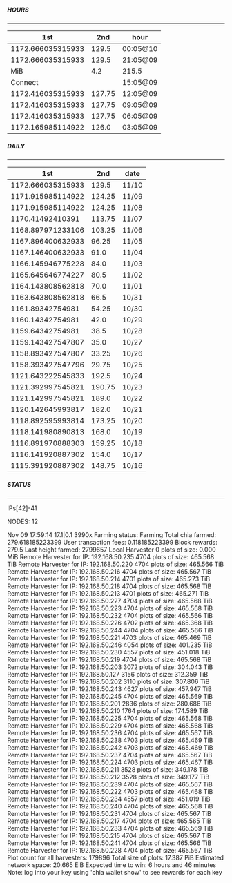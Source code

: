 ##### HOURS
-------

| 1st | 2nd | hour |
|---|----|-----|
|1172.666035315933 | 129.5 | 00:05@10 |
|1172.666035315933 | 129.5 | 21:05@09 |
|MiB | 4.2|215.5 | 18:05@09 |
|Connect |  | 15:05@09 |
|1172.416035315933 | 127.75 | 12:05@09 |
|1172.416035315933 | 127.75 | 09:05@09 |
|1172.416035315933 | 127.75 | 06:05@09 |
|1172.165985114922 | 126.0 | 03:05@09 |

##### DAILY
-------

| 1st | 2nd | date |
|---|----|-----|
|1172.666035315933 | 129.5 | 11/10 |
|1171.915985114922 | 124.25 | 11/09 |
|1171.915985114922 | 124.25 | 11/08 |
|1170.41492410391 | 113.75 | 11/07 |
|1168.897971233106 | 103.25 | 11/06 |
|1167.896400632933 | 96.25 | 11/05 |
|1167.146400632933 | 91.0 | 11/04 |
|1166.145946775228 | 84.0 | 11/03 |
|1165.645646774227 | 80.5 | 11/02 |
|1164.143808562818 | 70.0 | 11/01 |
|1163.643808562818 | 66.5 | 10/31 |
|1161.89342754981 | 54.25 | 10/30 |
|1160.14342754981 | 42.0 | 10/29 |
|1159.64342754981 | 38.5 | 10/28 |
|1159.143427547807 | 35.0 | 10/27 |
|1158.893427547807 | 33.25 | 10/26 |
|1158.393427547796 | 29.75 | 10/25 |
|1121.643222545833 | 192.5 | 10/24 |
|1121.392997545821 | 190.75 | 10/23 |
|1121.142997545821 | 189.0 | 10/22 |
|1120.142645993817 | 182.0 | 10/21 |
|1118.892595993814 | 173.25 | 10/20 |
|1118.141980890813 | 168.0 | 10/19 |
|1116.891970888303 | 159.25 | 10/18 |
|1116.141920887302 | 154.0 | 10/17 |
|1115.391920887302 | 148.75 | 10/16 |


##### STATUS
-------

IPs[42]-41

NODES: 12

Nov 09 17:59:14 17.1|0.1
3990x
Farming status: Farming
Total chia farmed: 279.618185223399
User transaction fees: 0.118185223399
Block rewards: 279.5
Last height farmed: 2799657
Local Harvester
   0 plots of size: 0.000 MiB
Remote Harvester for IP: 192.168.50.235
   4704 plots of size: 465.568 TiB
Remote Harvester for IP: 192.168.50.220
   4704 plots of size: 465.566 TiB
Remote Harvester for IP: 192.168.50.216
   4704 plots of size: 465.567 TiB
Remote Harvester for IP: 192.168.50.214
   4701 plots of size: 465.273 TiB
Remote Harvester for IP: 192.168.50.218
   4704 plots of size: 465.568 TiB
Remote Harvester for IP: 192.168.50.213
   4701 plots of size: 465.271 TiB
Remote Harvester for IP: 192.168.50.227
   4704 plots of size: 465.568 TiB
Remote Harvester for IP: 192.168.50.223
   4704 plots of size: 465.568 TiB
Remote Harvester for IP: 192.168.50.232
   4704 plots of size: 465.566 TiB
Remote Harvester for IP: 192.168.50.226
   4702 plots of size: 465.368 TiB
Remote Harvester for IP: 192.168.50.244
   4704 plots of size: 465.566 TiB
Remote Harvester for IP: 192.168.50.221
   4703 plots of size: 465.469 TiB
Remote Harvester for IP: 192.168.50.246
   4054 plots of size: 401.235 TiB
Remote Harvester for IP: 192.168.50.230
   4557 plots of size: 451.018 TiB
Remote Harvester for IP: 192.168.50.219
   4704 plots of size: 465.568 TiB
Remote Harvester for IP: 192.168.50.203
   3072 plots of size: 304.043 TiB
Remote Harvester for IP: 192.168.50.127
   3156 plots of size: 312.359 TiB
Remote Harvester for IP: 192.168.50.202
   3110 plots of size: 307.806 TiB
Remote Harvester for IP: 192.168.50.243
   4627 plots of size: 457.947 TiB
Remote Harvester for IP: 192.168.50.245
   4704 plots of size: 465.569 TiB
Remote Harvester for IP: 192.168.50.201
   2836 plots of size: 280.686 TiB
Remote Harvester for IP: 192.168.50.210
   1764 plots of size: 174.589 TiB
Remote Harvester for IP: 192.168.50.225
   4704 plots of size: 465.568 TiB
Remote Harvester for IP: 192.168.50.229
   4704 plots of size: 465.568 TiB
Remote Harvester for IP: 192.168.50.236
   4704 plots of size: 465.567 TiB
Remote Harvester for IP: 192.168.50.238
   4703 plots of size: 465.469 TiB
Remote Harvester for IP: 192.168.50.242
   4703 plots of size: 465.469 TiB
Remote Harvester for IP: 192.168.50.237
   4704 plots of size: 465.567 TiB
Remote Harvester for IP: 192.168.50.224
   4703 plots of size: 465.467 TiB
Remote Harvester for IP: 192.168.50.211
   3528 plots of size: 349.178 TiB
Remote Harvester for IP: 192.168.50.212
   3528 plots of size: 349.177 TiB
Remote Harvester for IP: 192.168.50.239
   4704 plots of size: 465.567 TiB
Remote Harvester for IP: 192.168.50.222
   4703 plots of size: 465.468 TiB
Remote Harvester for IP: 192.168.50.234
   4557 plots of size: 451.019 TiB
Remote Harvester for IP: 192.168.50.240
   4704 plots of size: 465.568 TiB
Remote Harvester for IP: 192.168.50.231
   4704 plots of size: 465.567 TiB
Remote Harvester for IP: 192.168.50.217
   4704 plots of size: 465.565 TiB
Remote Harvester for IP: 192.168.50.233
   4704 plots of size: 465.569 TiB
Remote Harvester for IP: 192.168.50.215
   4704 plots of size: 465.567 TiB
Remote Harvester for IP: 192.168.50.241
   4704 plots of size: 465.566 TiB
Remote Harvester for IP: 192.168.50.228
   4704 plots of size: 465.567 TiB
Plot count for all harvesters: 179896
Total size of plots: 17.387 PiB
Estimated network space: 20.665 EiB
Expected time to win: 6 hours and 46 minutes
Note: log into your key using 'chia wallet show' to see rewards for each key

